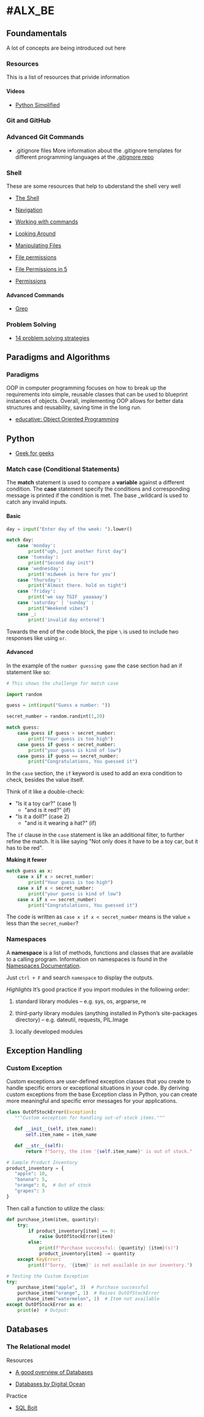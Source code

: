 # #ALX_BE

## Foundamentals
A lot of concepts are being introduced out here

### Resources
This is a list of resources that privide information

#### Videos
 - [Python Simplified](https://www.youtube.com/@PythonSimplified)

### Git and GitHub

### Advanced Git Commands
- .gitignore files
More information about the .gitignore templates for different programming
languages at the [.gitignore repo](https://github.com/github/gitignore)

### Shell
These are some resources that help to ubderstand the shell very well

- [The Shell](http://linuxcommand.org/lc3_lts0010.php)

- [Navigation](http://linuxcommand.org/lc3_lts0020.php)

- [Working with commands](http://linuxcommand.org/lc3_lts0060.php)

- [Looking Around](http://linuxcommand.org/lc3_lts0030.php)

- [Manipulating Files](http://linuxcommand.org/lc3_lts0050.php)

- [File permissions](https://linuxize.com/post/understanding-linux-file-permissions/)

- [File Permissions in 5](https://www.youtube.com/watch?v=LnKoncbQBsM)

- [Permissions](http://linuxcommand.org/lc3_lts0090.php)

#### Advanced Commands
- [Grep](https://www.gnu.org/software/grep/manual/grep.html)

### Problem Solving
- [14 problem solving strategies](https://www.indeed.com/career-advice/career-development/problem-solving-strategies)

## Paradigms and Algorithms

### Paradigms
OOP in computer programming focuses on how to break up the requirements into simple, reusable classes that can be used to blueprint instances of objects. Overall, implementing OOP allows for better data structures and reusability, saving time in the long run.

- [educative: Object Oriented Programming](https://www.educative.io/blog/object-oriented-programming)

## Python

- [Geek for geeks](https://www.geeksforgeeks.org/introduction-to-python/)

### Match case (Conditional Statements)

The __match__ statement is used to compare a **variable** against a different condition.
The __case__ statement specify the conditions and corresponding message is printed if the condition is met.
The base _wildcard is used to catch any invalid inputs.

#### Basic

```py
day = input("Enter day of the week: ").lower()

match day:
    case 'monday':
        print("ugh, just another first day")
    case 'tuesday':
        print("Second day init")
    case 'wednesday':
        print('midweek is here for you')
    case 'thursday':
        print("Almost there. hold on tight")
    case 'friday':
        print('we say TGIF  yaaaaay')
    case 'saturday' | 'sunday' :
        print("Weekend vibes")
    case _:
        print('invalid day entered')
```
Towards the end of the code block, the pipe `\` is used to include two responses like using `or`.

#### Advanced
In the example of the `number guessing game` the case section had an if statement like so:

```py
# This shows the challenge for match case

import random

guess = int(input("Guess a number: "))

secret_number = random.randint(1,20)

match guess:
    case guess if guess > secret_number:
        print("Your guess is too high")
    case guess if guess < secret_number:
        print("your guess is kind of low")
    case guess if guess == secret_number:
        print("Congratulations, You guessed it")
```
In the `case` section, the `if` keyword is used to add an exra condition to check, besides the value itself.

Think of it like a double-check:
 - "Is it a toy car?" (case 1)
    - "and is it red?" (if)
 - "Is it a doll?" (case 2)
    - "and is it wearing a hat?" (if)

The `if` clause in the `case` statement is like an additional filter, to further refine the match. It is like saying "Not only does it have to be a toy car, but it has to be red".

**Making it fewer**
```py
match guess as x:
    case x if x > secret_number:
        print("Your guess is too high")
    case x if x < secret_number:
        print("your guess is kind of low")
    case x if x == secret_number:
        print("Congratulations, You guessed it")
```

The code is written as 
`case x if x < secret_number` means 
is the value `x` less than the `secret_number`?

### Namespaces
A **namespace** is a list of methods, functions and classes that are available to a calling program.
Information on namespaces is found in the [Namespaces Documentation](https://docs.python.org/3/faq/programming.html).

Just `ctrl + F` and search `namespace` to display the outputs.

*Highlights*
It’s good practice if you import modules in the following order:

 1. standard library modules – e.g. sys, os, argparse, re

 2. third-party library modules (anything installed in Python’s site-packages directory) – e.g. dateutil, requests, PIL.Image

 3. locally developed modules

 ## Exception Handling

 ### Custom Exception
 Custom exceptions are user-defined exception classes that you create to handle specific errors or exceptional situations in your code. By deriving custom exceptions from the base Exception class in Python, you can create more meaningful and specific error messages for your applications.

 ```py
 class OutOfStockError(Exception):
    """Custom exception for handling out-of-stock items."""

    def __init__(self, item_name):
        self.item_name = item_name

    def __str__(self):
        return f"Sorry, the item '{self.item_name}' is out of stock."

# Sample Product Inventory
product_inventory = {
    "apple": 10,
    "banana": 5,
    "orange": 0,  # Out of stock
    "grapes": 3
}
 ```

Then call a function to utilize the class:

```py
def purchase_item(item, quantity):
    try:
        if product_inventory[item] == 0:
            raise OutOfStockError(item)
        else:
            print(f"Purchase successful: {quantity} {item}(s)")
            product_inventory[item] -= quantity
    except KeyError:
        print(f"Sorry, '{item}' is not available in our inventory.")

# Testing the Custom Exception
try:
    purchase_item("apple", 3)  # Purchase successful
    purchase_item("orange", 1)  # Raises OutOfStockError
    purchase_item("watermelon", 1)  # Item not available
except OutOfStockError as e:
    print(e)  # Output:
```

## Databases

### The Relational model

Resources

 - [A good overview of Databases](https://www.techopedia.com/6/28832/enterprise/databases/introduction-to-databases#:~:text=A%20database%2C%20in%20the%20most,store%2C%20manage%20and%20retrieve%20information)

  - [Databases by Digital Ocean](https://www.digitalocean.com/community/conceptual-articles/an-introduction-to-databases)

  Practice

   - [SQL Bolt](https://sqlbolt.com/lesson/select_queries_introduction)




